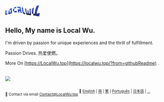 <p align="left" style="display:inline;">
  <a href="https://localwu.top/?from=githubReadme"><img height="36px" src="./brand/localwu-wordmark.png" /></a>

</p>

## Hello, My name is Local Wu.

I'm driven by passion for unique experiences and the thrill of fulfillment.

Passion Drives. 热爱使燃。

More On [https://LocalWu.top](https://localwu.top/?from=githubReadme) .

## <img height="14px" src="https://github.com/user-attachments/assets/a16c3b61-6f41-4ba2-98d1-c117c7c07fb5" />

<p align="right" style="display:inline;">
<sub>
  📧 Contact via email <a href="mailto:Contact@LocalWu.top"><span>Contact@LocalWu.top</span></a>
</sub>
</p>
<p align="right" style="display:inline;">
<sup>
  📍 <a href="https://github.com/localwu/localwu/blob/main/README.md"><span>English</span></a>&nbsp;|
  <a href="https://github.com/localwu/localwu/blob/main/multilingual-version/README_SC.md"><span>简</span></a>&nbsp;|
  <a href="https://github.com/localwu/localwu/blob/main/multilingual-version/README_TC.md"><span>繁</span></a>&nbsp;|
  <a href="https://github.com/localwu/localwu/blob/main/multilingual-version/README_Pt.md"><span>Português</span></a>&nbsp;|
  <a href="https://github.com/localwu/localwu/blob/main/multilingual-version/README_Jp.md"><span>日本語</span></a>&nbsp;|
  <a href="https://github.com/localwu/localwu/blob/main/multilingual-version/README_More.md"><span>...</span></a>
</sup>
</p>
